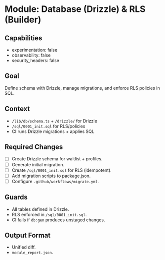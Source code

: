 # Module: Database (Drizzle) & RLS (Builder)

## Capabilities
- experimentation: false
- observability: false
- security_headers: false

## Goal
Define schema with Drizzle, manage migrations, and enforce RLS policies in SQL.

## Context
- `/lib/db/schema.ts` + `/drizzle/` for Drizzle
- `/sql/0001_init.sql` for RLS/policies
- CI runs Drizzle migrations + applies SQL

## Required Changes
- [ ] Create Drizzle schema for waitlist + profiles.
- [ ] Generate initial migration.
- [ ] Create `/sql/0001_init.sql` for RLS (idempotent).
- [ ] Add migration scripts to package.json.
- [ ] Configure `.github/workflows/migrate.yml`.

## Guards
- All tables defined in Drizzle.
- RLS enforced in `/sql/0001_init.sql`.
- CI fails if `db:gen` produces unstaged changes.

## Output Format
- Unified diff.
- `module_report.json`.
